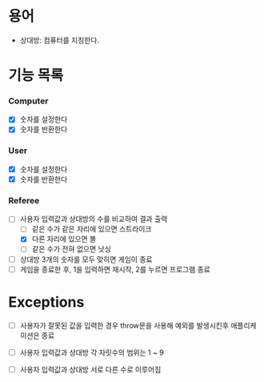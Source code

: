 # 용어
- 상대방: 컴퓨터를 지칭한다.

# 기능 목록

### Computer
- [x] 숫자를 설정한다
- [x] 숫자를 반환한다

### User
- [x] 숫자를 설정한다
- [x] 숫자를 반환한다

### Referee
- [ ] 사용자 입력값과 상대방의 수를 비교하여 결과 출력
  - [ ] 같은 수가 같은 자리에 있으면 스트라이크
  - [x] 다른 자리에 있으면 볼
  - [ ] 같은 수가 전혀 없으면 낫싱
- [ ] 상대방 3개의 숫자를 모두 맞히면 게임이 종료
- [ ] 게임을 종료한 후, 1을 입력하면 재시작, 2를 누르면 프로그램 종료

# Exceptions
- [ ] 사용자가 잘못된 값을 입력한 경우 throw문을 사용해 예외를 발생시킨후 애플리케이션은 종료
- [ ] 사용자 입력값과 상대방 각 자릿수의 범위는 1 ~ 9
- [ ] 사용자 입력값과 상대방 서로 다른 수로 이루어짐

